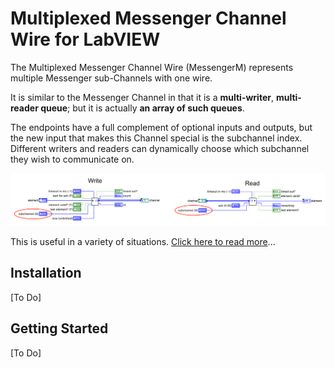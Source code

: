 # Multiplexed Messenger Channel Wire for LabVIEW

The Multiplexed Messenger Channel Wire (MessengerM) represents multiple Messenger sub-Channels with one wire.

It is similar to the Messenger Channel in that it is a **multi-writer**, **multi-reader queue**; but it is actually **an array of such queues**.

The endpoints have a full complement of optional inputs and outputs, but the new input that makes this Channel special is the subchannel index.  Different writers and readers can dynamically choose which subchannel they wish to communicate on.

![MessengerM Write Read](docs/content/MessengerM%20Write%20Read.png)

This is useful in a variety of situations. [Click here to read more](docs/index.md)...

## Installation

[To Do]

## Getting Started

[To Do]

